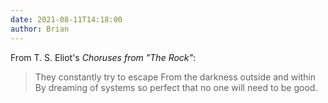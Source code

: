 ```yaml
---
date: 2021-08-11T14:18:00
author: Brian
---
```

From T. S. Eliot's <i>Choruses from "The Rock"</i>:

> They constantly try to escape
From the darkness outside and within
By dreaming of systems so perfect that no one will need to be good.